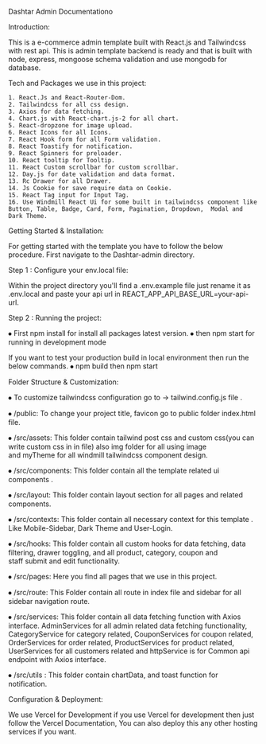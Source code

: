 Dashtar Admin Documentationo

Introduction:

This is a e-commerce admin template built with React.js and Tailwindcss with rest api. This is admin template backend is ready and
that is built with node, express, mongoose schema validation and use mongodb for database.

Tech and Packages we use in this project:

    1. React.Js and React-Router-Dom.
    2. Tailwindcss for all css design.
    3. Axios for data fetching.
    4. Chart.js with React-chart.js-2 for all chart.
    5. React-dropzone for image upload.
    6. React Icons for all Icons.
    7. React Hook form for all Form validation.
    8. React Toastify for notification.
    9. React Spinners for preloader.
    10. React tooltip for Tooltip.
    11. React Custom scrollbar for custom scrollbar.
    12. Day.js for date validation and data format.
    13. Rc Drawer for all Drawer.
    14. Js Cookie for save require data on Cookie.
    15. React Tag input for Input Tag.
    16. Use Windmill React Ui for some built in tailwindcss component like Button, Table, Badge, Card, Form, Pagination, Dropdown,  Modal and Dark Theme.

Getting Started & Installation:

For getting started with the template you have to follow the below procedure. First navigate to the Dashtar-admin directory.

Step 1 : Configure your env.local file:

Within the project directory you'll find a .env.example file just rename it as .env.local and paste your api url in REACT_APP_API_BASE_URL=your-api-url.

Step 2 : Running the project:

⦁ First npm install for install all packages latest version.
⦁ then npm start for running in development mode

If you want to test your production build in local environment then run the below commands.
⦁ npm build then npm start

Folder Structure & Customization:

⦁ To customize tailwindcss configuration go to -> tailwind.config.js file .

⦁ /public: To change your project title, favicon go to public folder index.html file.

⦁ /src/assets: This folder contain tailwind post css and custom css(you can write custom css in in file) also img folder for all using image  
 and myTheme for all windmill tailwindcss component design.

⦁ /src/components: This folder contain all the template related ui components .

⦁ /src/layout: This folder contain layout section for all pages and related components.

⦁ /src/contexts: This folder contain all necessary context for this template . Like Mobile-Sidebar, Dark Theme and User-Login.

⦁ /src/hooks: This folder contain all custom hooks for data fetching, data filtering, drawer toggling, and all product, category, coupon and  
 staff submit and edit functionality.

⦁ /src/pages: Here you find all pages that we use in this project.

⦁ /src/route: This Folder contain all route in index file and sidebar for all sidebar navigation route.

⦁ /src/services: This folder contain all data fetching function with Axios interface. AdminServices for all admin related data fetching
functionality, CategoryService for category related, CouponServices for coupon related, OrderServices for order related, ProductServices for product related, UserServices for all customers related and httpService is for Common api endpoint with Axios interface.

⦁ /src/utils : This folder contain chartData, and toast function for notification.

Configuration & Deployment:

We use Vercel for Development if you use Vercel for development then just follow the Vercel Documentation, You can also deploy this any other hosting services if you want.
